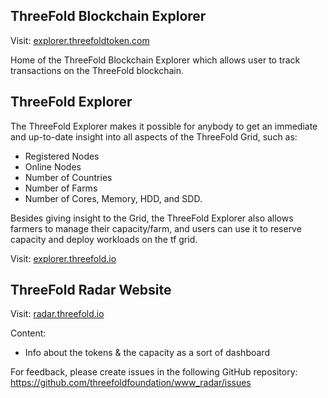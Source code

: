 ## ThreeFold Blockchain Explorer
Visit:
[explorer.threefoldtoken.com](https://explorer.threefoldtoken.com)

Home of the ThreeFold Blockchain Explorer which allows user to track transactions on the ThreeFold blockchain.

## ThreeFold Explorer

The ThreeFold Explorer makes it possible for anybody to get an immediate and up-to-date insight into all aspects of the ThreeFold Grid, such as:
- Registered Nodes
- Online Nodes
- Number of Countries
- Number of Farms
- Number of Cores, Memory, HDD, and SDD.

Besides giving insight to the Grid, the ThreeFold Explorer also allows farmers to manage their capacity/farm, and users can use it to reserve capacity and deploy workloads on the tf grid.

Visit:
[explorer.threefold.io](https://explorer.grid.tf/)

## ThreeFold Radar Website

Visit:
[radar.threefold.io](https://radar.threefold.io/)

Content:
- Info about the tokens & the capacity as a sort of dashboard


For feedback, please create issues in the following GitHub repository:
https://github.com/threefoldfoundation/www_radar/issues


